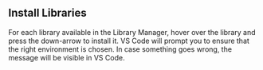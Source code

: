 ## Install Libraries

For each library available in the Library Manager, hover over the library and press the down-arrow to install it. VS Code will prompt you to ensure that the right environment is chosen.
In case something goes wrong, the message will be visible in VS Code.
